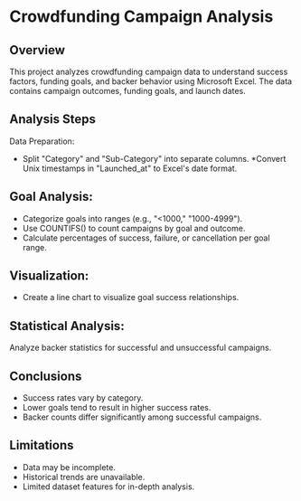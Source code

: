 # Crowdfunding Campaign Analysis

## Overview

This project analyzes crowdfunding campaign data to understand success factors, funding goals, and backer behavior using Microsoft Excel. The data contains campaign outcomes, funding goals, and launch dates.

## Analysis Steps
Data Preparation:

* Split "Category" and "Sub-Category" into separate columns.
*Convert Unix timestamps in "Launched_at" to Excel's date format.

## Goal Analysis:

* Categorize goals into ranges (e.g., "<1000," "1000-4999").
* Use COUNTIFS() to count campaigns by goal and outcome.
* Calculate percentages of success, failure, or cancellation per goal range.

## Visualization:

* Create a line chart to visualize goal success relationships.

## Statistical Analysis:

Analyze backer statistics for successful and unsuccessful campaigns.

## Conclusions
* Success rates vary by category.
* Lower goals tend to result in higher success rates.
* Backer counts differ significantly among successful campaigns.

## Limitations
* Data may be incomplete.
* Historical trends are unavailable.
* Limited dataset features for in-depth analysis.






